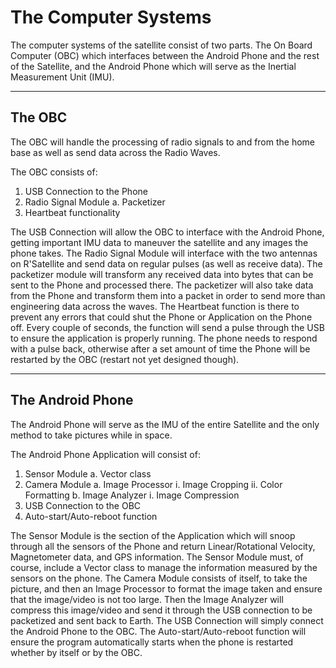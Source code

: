 # The Computer Systems

The computer systems of the satellite consist of two parts.
The On Board Computer (OBC) which interfaces between the Android Phone and the rest of the Satellite, and the Android Phone which will serve as the Inertial Measurement Unit (IMU).

---

## The OBC
The OBC will handle the processing of radio signals to and from the home base as well as send data across the Radio Waves.

The OBC consists of:
1. USB Connection to the Phone
2. Radio Signal Module
   a. Packetizer
3. Heartbeat functionality

The USB Connection will allow the OBC to interface with the Android Phone, getting important IMU data to maneuver the satellite and any images the phone takes.
The Radio Signal Module will interface with the two antennas on R'Satellite and send data on regular pulses (as well as receive data).
The packetizer module will transform any received data into bytes that can be sent to the Phone and processed there.
The packetizer will also take data from the Phone and transform them into a packet in order to send more than engineering data across the waves.
The Heartbeat function is there to prevent any errors that could shut the Phone or Application on the Phone off.
Every couple of seconds, the function will send a pulse through the USB to ensure the application is properly running.
The phone needs to respond with a pulse back, otherwise after a set amount of time the Phone will be restarted by the OBC (restart not yet designed though).

---

## The Android Phone
The Android Phone will serve as the IMU of the entire Satellite and the only method to take pictures while in space.

The Android Phone Application will consist of:
1. Sensor Module
   a. Vector class
2. Camera Module
   a. Image Processor
   i. Image Cropping
   ii. Color Formatting
   b. Image Analyzer
   i. Image Compression
3. USB Connection to the OBC
4. Auto-start/Auto-reboot function

The Sensor Module is the section of the Application which will snoop through all the sensors of the Phone and return Linear/Rotational Velocity, Magnetometer data, and GPS information.
The Sensor Module must, of course, include a Vector class to manage the information measured by the sensors on the phone.
The Camera Module consists of itself, to take the picture, and then an Image Processor to format the image taken and ensure that the image/video is not too large.
Then the Image Analyzer will compress this image/video and send it through the USB connection to be packetized and sent back to Earth.
The USB Connection will simply connect the Android Phone to the OBC.
The Auto-start/Auto-reboot function will ensure the program automatically starts when the phone is restarted whether by itself or by the OBC.
